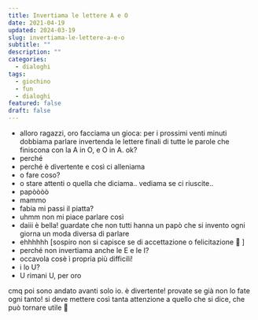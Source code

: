 ```yaml
---
title: Invertiama le lettere A e O
date: 2021-04-19
updated: 2024-03-19
slug: invertiama-le-lettere-a-e-o
subtitle: ""
description: ""
categories:
  - dialoghi
tags:
  - giochino
  - fun
  - dialoghi
featured: false
draft: false
---
```


- alloro ragazzi, oro facciama un gioca: per i prossimi venti minuti dobbiama parlare invertenda le lettere finali di tutte le parole che finiscona con la A in O, e O in A. ok?
- perché
- perché è divertente e così ci alleniama
- o fare coso?
- o stare attenti o quella che diciama.. vediama se ci riuscite..
- papòòòò
- mammo
- fabia mi passi il piatta?
- uhmm non mi piace parlare così
- daiii è bella! guardate che non tutti hanna un papò che si invento ogni giorna un moda diversa di parlare
- ehhhhhh [sospiro non si capisce se di accettazione o felicitazione 🙂 ]
- perché non invertiama anche le E e le I?
- occavola cosè ì propria più difficili!
- i lo U?
- U rimani U, per oro
  
cmq poi sono andato avanti solo io. è divertente! provate se già non lo fate ogni tanto! si deve mettere così tanta attenzione a quello che si dice, che può tornare utile 🙂
